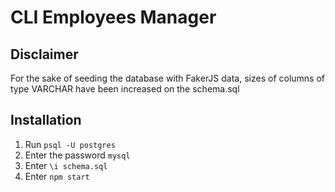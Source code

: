 # CLI Employees Manager

## Disclaimer

For the sake of seeding the database with FakerJS data, sizes of columns of type VARCHAR have been increased on the schema.sql

## Installation

1. Run `psql -U postgres`
2. Enter the password `mysql`
3. Enter `\i schema.sql`
4. Enter `npm start`